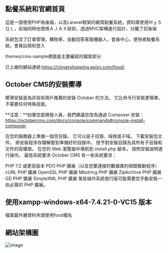 ## 點餐系統和官網首頁

這是一個使用PHP為後端，以及Laravel框架的網頁點餐系統，資料庫使用ＭｙＳＱＬ，前端同時也使用ＡＪＡＸ技術，透過MVC架構進行設計，分離了前後端

系統包含了訂單管理，購物車，自動回答客服機器人，會員中心，使用者點餐系統，會員註冊和登入

themes/cms-sample裡面是主要編寫的檔案部分

已上線的網站連結:https://clovershopping.epizy.com/food/

## October CMS的安裝嚮導

嚮導安裝是為非技術用戶推薦的安裝 October 的方法。 它比命令行安裝更簡單，不需要任何特殊技能。

**注意：**如果您是開發人員，我們建議您改為通過 Composer 安裝：https://octobercms.com/docs/console/commands#console-install-composer

在您的服務器上準備一個空目錄。 它可以是子目錄、域根或子域。
下載安裝包文件。
將安裝程序存檔解壓到準備好的目錄中。
授予對安裝目錄及其所有子目錄和文件的寫權限。
在您的 Web 瀏覽器中導航到 install.php 腳本。
按照安裝說明進行操作。
最低系統要求
October CMS 有一些系統要求：

PHP 7.2 或更高版本
PDO PHP 擴展（以及您要連接的數據庫的相關驅動程序）
cURL PHP 擴展
OpenSSL PHP 擴展
Mbstring PHP 擴展
ZipArchive PHP 擴展
GD PHP 擴展
SimpleXML PHP 擴展
某些操作系統發行版可能需要您手動安裝一些必需的 PHP 擴展。

## 使用xampp-windows-x64-7.4.21-0-VC15 版本

檔案最外層資料夾請使用food檔名

## 網站架構圖

![image](https://i.imgur.com/dGt0EFh.jpeg)


